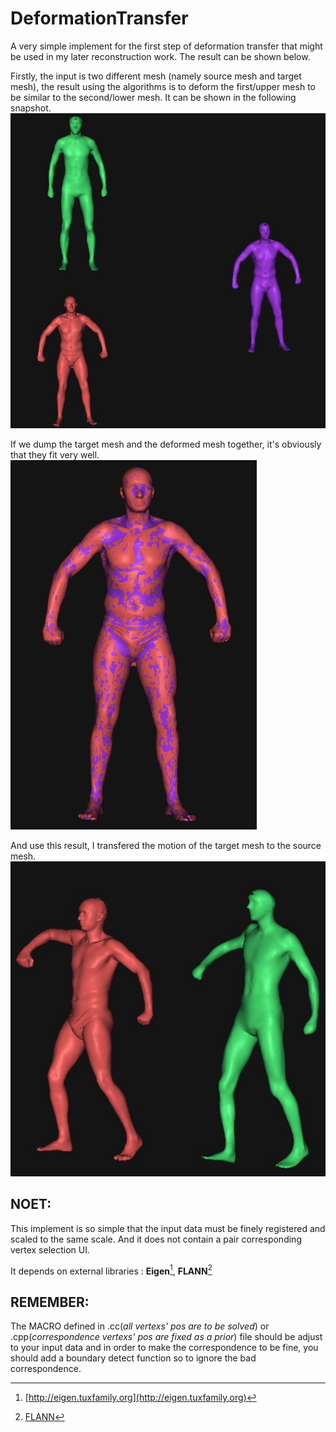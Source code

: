 DeformationTransfer
===================

A very simple implement for the first step of deformation transfer that might be
used in my later reconstruction work. The result can be shown below.

Firstly, the input is two different mesh (namely source mesh and target mesh),
the result using the algorithms is to deform the first/upper mesh to be similar
to the second/lower mesh. It can be shown in the following snapshot.
![](./data/pipeline.jpg)

If we dump the target mesh and the deformed mesh together, it's obviously that
they fit very well. 
![](./data/fit_result.jpg)

And use this result, I transfered the motion of the target mesh to the source mesh.
![](./data/transfer_result.jpg)

NOET:
-------------------
This implement is so simple that the input data must be finely registered and
scaled to the same scale. And it does not contain a pair corresponding vertex
selection UI.

It depends on external libraries : **Eigen**[^1], **FLANN**[^2]

REMEMBER:
---------------------
The MACRO defined in .cc(*all vertexs' pos are to be solved*) or .cpp(*correspondence
vertexs' pos are fixed as a prior*) file should be adjust to your input data and in
order to make the correspondence to be fine, you should add a boundary detect
function so to ignore the bad correspondence.


[^1]: [http://eigen.tuxfamily.org](http://eigen.tuxfamily.org)
[^2]: [FLANN](http://www.cs.ubc.ca/~mariusm/index.php/FLANN/FLANN)
